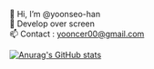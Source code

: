 👋 Hi, I’m @yoonseo-han \
👀 Develop over screen \
📫 Contact : yooncer00@gmail.com


<!---
yoonseo-han/yoonseo-han is a ✨ special ✨ repository because its `README.md` (this file) appears on your GitHub profile.
You can click the Preview link to take a look at your changes.
--->
[![Anurag's GitHub stats](https://github-readme-stats.vercel.app/api?username=yoonseo-han)](https://github.com/anuraghazra/github-readme-stats)
